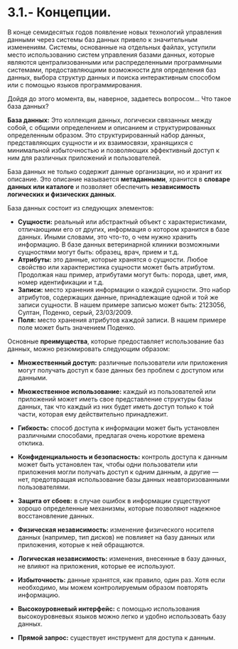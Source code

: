 
# 3.1.- Концепции.

В конце семидесятых годов появление новых технологий управления данными через системы баз данных привело к значительным изменениям. Системы, основанные на отдельных файлах, уступили место использованию систем управления базами данных, которые являются централизованными или распределенными программными системами, предоставляющими возможности для определения баз данных, выбора структур данных и поиска интерактивным способом или с помощью языков программирования.

Дойдя до этого момента, вы, наверное, задаетесь вопросом... Что такое база данных?

**База данных:** Это коллекция данных, логически связанных между собой, с общими определением и описанием и структурированных определенным образом. Это структурированный набор данных, представляющих сущности и их взаимосвязи, хранящихся с минимальной избыточностью и позволяющих эффективный доступ к ним для различных приложений и пользователей.

База данных не только содержит данные организации, но и хранит их описание. Это описание называется **метаданными**, хранится в **словаре данных или каталоге** и позволяет обеспечить **независимость логических и физических данных**.

База данных состоит из следующих элементов:

- **Сущности:** реальный или абстрактный объект с характеристиками, отличающими его от других, информация о котором хранится в базе данных. Иными словами, это что-то, о чем нужно хранить информацию. В базе данных ветеринарной клиники возможными сущностями могут быть: образец, врач, прием и т.д.
- **Атрибуты:** это данные, которые хранятся о сущности. Любое свойство или характеристика сущности может быть атрибутом. Продолжая наш пример, атрибутами могут быть: порода, цвет, имя, номер идентификации и т.д.
- **Записи:** место хранения информации о каждой сущности. Это набор атрибутов, содержащих данные, принадлежащие одной и той же записи сущности. В нашем примере записью может быть: 2123056, Султан, Поденко, серый, 23/03/2009.
- **Поля:** место хранения атрибутов каждой записи. В нашем примере поле может быть значением Поденко.

Основные **преимущества**, которые предоставляет использование баз данных, можно резюмировать следующим образом:

- **Множественный доступ:** различные пользователи или приложения могут получать доступ к базе данных без проблем с доступом или данными.
- **Множественное использование:** каждый из пользователей или приложений может иметь свое представление структуры базы данных, так что каждый из них будет иметь доступ только к той части, которая ему действительно принадлежит.
- **Гибкость:** способ доступа к информации может быть установлен различными способами, предлагая очень короткие времена отклика.
- **Конфиденциальность и безопасность:** контроль доступа к данным может быть установлен так, чтобы одни пользователи или приложения могли получать доступ к одним данным, а другие — нет, предотвращая использование базы данных неавторизованными пользователями.
- **Защита от сбоев:** в случае ошибок в информации существуют хорошо определенные механизмы, которые позволяют надежное восстановление данных.
- **Физическая независимость:** изменение физического носителя данных (например, тип дисков) не повлияет на базу данных или приложения, которые к ней обращаются.
- **Логическая независимость:** изменения, внесенные в базу данных, не влияют на приложения, которые ее используют.
- **Избыточность:** данные хранятся, как правило, один раз. Хотя если необходимо, мы можем контролируемым образом повторять информацию.

- **Высокоуровневый интерфейс:** с помощью использования высокоуровневых языков можно легко и удобно использовать базу данных.
- **Прямой запрос:** существует инструмент для доступа к данным.
